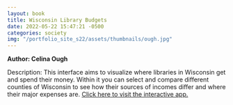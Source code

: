 ```yaml
---
layout: book
title: Wisconsin Library Budgets
date: 2022-05-22 15:47:21 -0500
categories: society
img: "/portfolio_site_s22/assets/thumbnails/ough.jpg"
---
```


<b>Author: Celina Ough</b>

Description: This interface aims to visualize where libraries in Wisconsin get
and spend their money. Within it you can select and compare different counties
of Wisconsin to see how their sources of incomes differ and where their major
expenses are.
<a href="https://f4ocwb-celinao.shinyapps.io/portfolio4_libraryincome/">Click here to visit the interactive app.</a>

[jekyll-docs]: https://jekyllrb.com/docs/home
[jekyll-gh]:   https://github.com/jekyll/jekyll
[jekyll-talk]: https://talk.jekyllrb.com/
